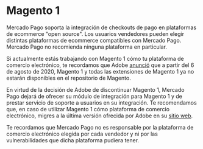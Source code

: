 # Magento 1

Mercado Pago soporta la integración de checkouts de pago en plataformas de ecommerce "open source". Los usuarios vendedores pueden elegir distintas plataformas de ecommerce compatibles con Mercado Pago. Mercado Pago no recomienda ninguna plataforma en particular.  

Si actualmente estás trabajando con Magento 1 cómo tu plataforma de comercio electrónico, te recordamos que Adobe [anunció](https://magento.com/blog/magento-news/support-magento-1-software-ends-june-30-2020) que a partir del 6 de agosto de 2020, Magento 1 y todas las extensiones de Magento 1 ya no estarán disponibles en el repositorio de Magento.

En virtud de la decisión de Adobe de discontinuar Magento 1, Mercado Pago dejará de ofrecer su módulo de integración para Magento 1 y de prestar servicio de soporte a usuarios en su integración. Te recomendamos que, en caso de utilizar Magento 1 cómo plataforma de comercio electrónico, migres a la última versión ofrecida por Adobe en su [sitio web](https://magento.com/tech-resources/download).

Te recordamos que Mercado Pago no es responsable por la plataforma de comercio electrónico elegida por cada vendedor y ni por las vulnerabilidades que dicha plataforma pudiera tener.
